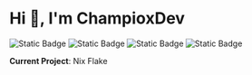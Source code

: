 # Hi 👋, I'm ChampioxDev

![Static Badge](https://img.shields.io/badge/Python-Python?style=for-the-badge&logo=python&logoColor=%23FFFFFF&labelColor=blue) ![Static Badge](https://img.shields.io/badge/HTML-HTML?style=for-the-badge&logo=html5&logoColor=%23FFFFFF&labelColor=%23E34F26&color=%23202020) ![Static Badge](https://img.shields.io/badge/JavaScript-JavaScript?style=for-the-badge&logo=javascript&logoColor=%23FFFFFF&labelColor=%23F7DF1E&color=%23202020) ![Static Badge](https://img.shields.io/badge/Java-Java?style=for-the-badge&logo=openjdk&logoColor=%23ffffff&labelColor=%23000000&color=%23202020)


**Current Project**: Nix Flake
